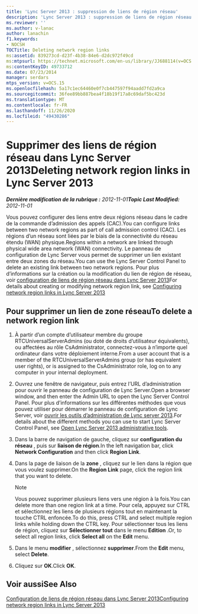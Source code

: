 ```yaml
---
title: 'Lync Server 2013 : suppression de liens de région réseau'
description: 'Lync Server 2013 : suppression de liens de région réseau.'
ms.reviewer: ''
ms.author: v-lanac
author: lanachin
f1.keywords:
- NOCSH
TOCTitle: Deleting network region links
ms:assetid: 839273cd-d23f-4b38-84e6-d2dc972f49cd
ms:mtpsurl: https://technet.microsoft.com/en-us/library/JJ688114(v=OCS.15)
ms:contentKeyID: 49733712
ms.date: 07/23/2014
manager: serdars
mtps_version: v=OCS.15
ms.openlocfilehash: 5a17c1ec64460e0f7cb447597f94aadd7fd2a9ca
ms.sourcegitcommit: 36fee89bb887bea4f18b19f17a8c69daf5bc423d
ms.translationtype: MT
ms.contentlocale: fr-FR
ms.lasthandoff: 11/26/2020
ms.locfileid: "49430286"
---
```

# <a name="deleting-network-region-links-in-lync-server-2013"></a><span data-ttu-id="e74e4-103">Supprimer des liens de région réseau dans Lync Server 2013</span><span class="sxs-lookup"><span data-stu-id="e74e4-103">Deleting network region links in Lync Server 2013</span></span>

<div data-xmlns="http://www.w3.org/1999/xhtml">

<div class="topic" data-xmlns="http://www.w3.org/1999/xhtml" data-msxsl="urn:schemas-microsoft-com:xslt" data-cs="https://msdn.microsoft.com/">

<div data-asp="https://msdn2.microsoft.com/asp">



</div>

<div id="mainSection">

<div id="mainBody"><span data-ttu-id="e74e4-104">

<span> </span></span><span class="sxs-lookup"><span data-stu-id="e74e4-104">

<span> </span></span></span>

<span data-ttu-id="e74e4-105">_**Dernière modification de la rubrique :** 2012-11-01_</span><span class="sxs-lookup"><span data-stu-id="e74e4-105">_**Topic Last Modified:** 2012-11-01_</span></span>

<span data-ttu-id="e74e4-106">Vous pouvez configurer des liens entre deux régions réseau dans le cadre de la commande d’admission des appels (CAC).</span><span class="sxs-lookup"><span data-stu-id="e74e4-106">You can configure links between two network regions as part of call admission control (CAC).</span></span> <span data-ttu-id="e74e4-107">Les régions d’un réseau sont liées par le biais de la connectivité du réseau étendu (WAN) physique.</span><span class="sxs-lookup"><span data-stu-id="e74e4-107">Regions within a network are linked through physical wide area network (WAN) connectivity.</span></span> <span data-ttu-id="e74e4-108">Le panneau de configuration de Lync Server vous permet de supprimer un lien existant entre deux zones du réseau.</span><span class="sxs-lookup"><span data-stu-id="e74e4-108">You can use the Lync Server Control Panel to delete an existing link between two network regions.</span></span> <span data-ttu-id="e74e4-109">Pour plus d’informations sur la création ou la modification du lien de région de réseau, voir [configuration de liens de région réseau dans Lync Server 2013](lync-server-2013-configuring-network-region-links.md)</span><span class="sxs-lookup"><span data-stu-id="e74e4-109">For details about creating or modifying network region link, see [Configuring network region links in Lync Server 2013](lync-server-2013-configuring-network-region-links.md)</span></span>

<div>

## <a name="to-delete-a-network-region-link"></a><span data-ttu-id="e74e4-110">Pour supprimer un lien de zone réseau</span><span class="sxs-lookup"><span data-stu-id="e74e4-110">To delete a network region link</span></span>

1.  <span data-ttu-id="e74e4-111">À partir d’un compte d’utilisateur membre du groupe RTCUniversalServerAdmins (ou doté de droits d’utilisateur équivalents), ou affectées au rôle CsAdministrator, connectez-vous à n’importe quel ordinateur dans votre déploiement interne.</span><span class="sxs-lookup"><span data-stu-id="e74e4-111">From a user account that is a member of the RTCUniversalServerAdmins group (or has equivalent user rights), or is assigned to the CsAdministrator role, log on to any computer in your internal deployment.</span></span>

2.  <span data-ttu-id="e74e4-112">Ouvrez une fenêtre de navigateur, puis entrez l’URL d’administration pour ouvrir le panneau de configuration de Lync Server.</span><span class="sxs-lookup"><span data-stu-id="e74e4-112">Open a browser window, and then enter the Admin URL to open the Lync Server Control Panel.</span></span> <span data-ttu-id="e74e4-113">Pour plus d’informations sur les différentes méthodes que vous pouvez utiliser pour démarrer le panneau de configuration de Lync Server, voir [ouvrir les outils d’administration de Lync server 2013](lync-server-2013-open-lync-server-administrative-tools.md).</span><span class="sxs-lookup"><span data-stu-id="e74e4-113">For details about the different methods you can use to start Lync Server Control Panel, see [Open Lync Server 2013 administrative tools](lync-server-2013-open-lync-server-administrative-tools.md).</span></span>

3.  <span data-ttu-id="e74e4-114">Dans la barre de navigation de gauche, cliquez sur **configuration du réseau** , puis sur **liaison de région**.</span><span class="sxs-lookup"><span data-stu-id="e74e4-114">In the left navigation bar, click **Network Configuration** and then click **Region Link**.</span></span>

4.  <span data-ttu-id="e74e4-115">Dans la page de liaison de la **zone** , cliquez sur le lien dans la région que vous voulez supprimer.</span><span class="sxs-lookup"><span data-stu-id="e74e4-115">On the **Region Link** page, click the region link that you want to delete.</span></span>
    
    <div>
    

    > [!NOTE]  
    > <span data-ttu-id="e74e4-116">Vous pouvez supprimer plusieurs liens vers une région à la fois.</span><span class="sxs-lookup"><span data-stu-id="e74e4-116">You can delete more than one region link at a time.</span></span> <span data-ttu-id="e74e4-117">Pour cela, appuyez sur CTRL et sélectionnez les liens de plusieurs régions tout en maintenant la touche CTRL enfoncée.</span><span class="sxs-lookup"><span data-stu-id="e74e4-117">To do this, press CTRL and select multiple region links while holding down the CTRL key.</span></span> <span data-ttu-id="e74e4-118">Pour sélectionner tous les liens de région, cliquez sur <STRONG>Sélectionner tout</STRONG> dans le menu <STRONG>Edition</STRONG> .</span><span class="sxs-lookup"><span data-stu-id="e74e4-118">Or, to select all region links, click <STRONG>Select all</STRONG> on the <STRONG>Edit</STRONG> menu.</span></span>

    
    </div>

5.  <span data-ttu-id="e74e4-119">Dans le menu **modifier** , sélectionnez **supprimer**.</span><span class="sxs-lookup"><span data-stu-id="e74e4-119">From the **Edit** menu, select **Delete**.</span></span>

6.  <span data-ttu-id="e74e4-120">Cliquez sur **OK**.</span><span class="sxs-lookup"><span data-stu-id="e74e4-120">Click **OK**.</span></span>

</div>

<div>

## <a name="see-also"></a><span data-ttu-id="e74e4-121">Voir aussi</span><span class="sxs-lookup"><span data-stu-id="e74e4-121">See Also</span></span>


[<span data-ttu-id="e74e4-122">Configuration de liens de région réseau dans Lync Server 2013</span><span class="sxs-lookup"><span data-stu-id="e74e4-122">Configuring network region links in Lync Server 2013</span></span>](lync-server-2013-configuring-network-region-links.md)  
  

<span data-ttu-id="e74e4-123"></div>

</div>

<span> </span>

</div>

</div>

</span><span class="sxs-lookup"><span data-stu-id="e74e4-123"></div>

</div>

<span> </span>

</div>

</div>

</span></span></div>

